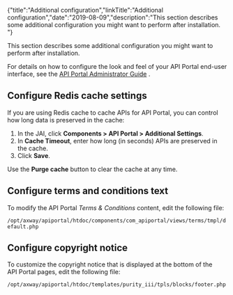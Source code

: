 {"title":"Additional configuration","linkTitle":"Additional configuration","date":"2019-08-09","description":"This section describes some additional configuration you might want to perform after installation. "} ﻿

This section describes some additional configuration you might want to perform after installation.

For details on how to configure the look and feel of your API Portal end-user interface, see the [API Portal Administrator Guide](/bundle/APIPortal_77_AdministratorGuide_allOS_en_HTML5) .

Configure Redis cache settings
------------------------------

If you are using Redis cache to cache APIs for API Portal, you can control how long data is preserved in the cache:

1.  In the JAI, click **Components > API Portal > Additional Settings**.
2.  In **Cache Timeout**, enter how long (in seconds) APIs are preserved in the cache.
3.  Click **Save**.

Use the **Purge cache** button to clear the cache at any time.

Configure terms and conditions text
-----------------------------------

To modify the API Portal *Terms & Conditions* content, edit the following file:

`/opt/axway/apiportal/htdoc/components/com_apiportal/views/terms/tmpl/default.php`

Configure copyright notice
--------------------------

To customize the copyright notice that is displayed at the bottom of the API Portal pages, edit the following file:

`/opt/axway/apiportal/htdoc/templates/purity_iii/tpls/blocks/footer.php`

